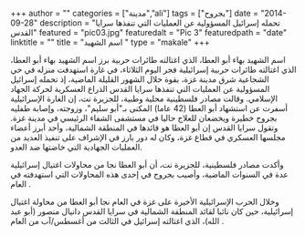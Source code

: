 +++
author = ""
categories = ["مدينة","ali"]
tags = ["بجروح"]
date = "2014-09-28"
description = "تحمله إسرائيل المسؤولية عن العمليات التي تنفذها سرايا القدس"
featured = "pic03.jpg"
featuredalt = "Pic 3"
featuredpath = "date"
linktitle = ""
title = "اسم الشهيد "
type = "makale"
+++


اسم الشهيد بهاء أبو العطا، الذي اغتالته طائرات حربية برز اسم الشهيد بهاء أبو العطا، الذي اغتالته طائرات حربية إسرائيلية فجر اليوم الثلاثاء، في غارة استهدفت منزله في حي الشجاعية شرق مدينة غزة، بقوة خلال الشهور القليلة الماضية، إذ تحمله إسرائيل المسؤولية عن العمليات التي تنفذها سرايا القدس الذراع العسكرية لحركة الجهاد الإسلامي. وقالت مصادر فلسطينية محلية وطبية، للجزيرة نت، إن الغارة الإسرائيلية أسفرت عن استشهاد أبو العطا (42 عاما) المكنى بـ"أبو سليم"، وزوجته، وإصابة طفليه بجروح خطيرة ويخضعان للعلاج حاليا في مستشفى الشفاء الرئيسي في مدينة غزة.
وتقول سرايا القدس إن أبو العطا هو قائدها في المنطقة الشمالية، وأحد أبرز أعضاء مجلسها العسكري في قطاع غزة، وكان له دور بارز في الإشراف على تنفيذ العديد من العمليات الجهادية التي خاضتها ضد العدو.

وأكدت مصادر فلسطينية، للجزيرة نت، أن أبو العطا نجا من محاولات اغتيال إسرائيلية عدة في السنوات الماضية، وأصيب بجروح في إحدى هذه المحاولات التي استهدفته في العام .

وخلال الحرب الإسرائيلية الأخيرة على غزة في العام  نجا أبو العطا من محاولة اغتيال إسرائيلية، حين كان نائبا لقائد المنطقة الشمالية في سرايا القدس دانيال منصور (أبو عبد الله)، الذي اغتالته إسرائيل في الثالث من أغسطس/آب من العام .
